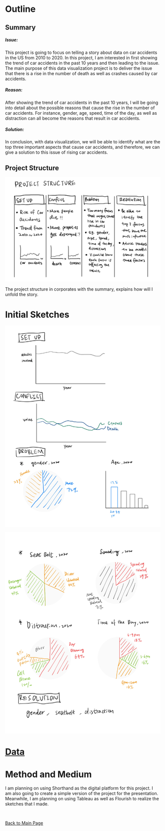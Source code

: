# Outline

## Summary

##### Issue: 
This project is going to focus on telling a story about data on car accidents in the US from 2010 to 2020. In this project, I am interested in first showing the trend of car accidents in the past 10 years and then leading to the issue. The main purpose of this data visualization project is to deliver the issue that there is a rise in the number of death as well as crashes caused by car accidents.

##### Reason: 
After showing the trend of car accidents in the past 10 years, I will be going into detail about the possible reasons that cause the rise in the number of car accidents. For instance, gender, age, speed, time of the day, as well as distraction can all become the reasons that result in car accidents.

##### Solution: 
In conclusion, with data visualization, we will be able to identify what are the top three important aspects that cause car accidents, and therefore, we can give a solution to this issue of rising car accidents.

## Project Structure

![alt text](images/ProjectStructure.jpg)

The project structure in corporates with the summary, explains how will I unfold the story.

# Initial Sketches

![alt text](images/Sketch1.jpg)

![alt text](images/Sketch2.jpg)

# [Data](https://www.iihs.org/topics/fatality-statistics/detail/yearly-snapshot)


# Method and Medium

I am planning on using Shorthand as the digital platform for this project. I am also going to create a simple version of the project for the presentation. Meanwhile, I am planning on using Tableau as well as Flourish to realize the sketches that I made.

<br/>

[Back to Main Page](/README.md)
